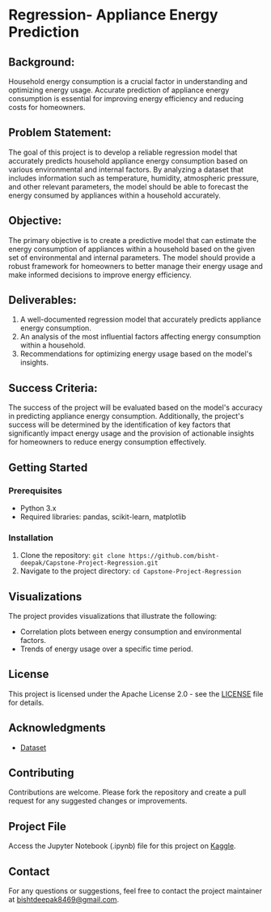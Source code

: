 # Regression- Appliance Energy Prediction

## Background:
Household energy consumption is a crucial factor in understanding and optimizing energy usage. Accurate prediction of appliance energy consumption is essential for improving energy efficiency and reducing costs for homeowners.

## Problem Statement:
The goal of this project is to develop a reliable regression model that accurately predicts household appliance energy consumption based on various environmental and internal factors. By analyzing a dataset that includes information such as temperature, humidity, atmospheric pressure, and other relevant parameters, the model should be able to forecast the energy consumed by appliances within a household accurately.

## Objective:
The primary objective is to create a predictive model that can estimate the energy consumption of appliances within a household based on the given set of environmental and internal parameters. The model should provide a robust framework for homeowners to better manage their energy usage and make informed decisions to improve energy efficiency.

## Deliverables:

1. A well-documented regression model that accurately predicts appliance energy consumption.
2. An analysis of the most influential factors affecting energy consumption within a household.
3. Recommendations for optimizing energy usage based on the model's insights.

## Success Criteria:
The success of the project will be evaluated based on the model's accuracy in predicting appliance energy consumption. Additionally, the project's success will be determined by the identification of key factors that significantly impact energy usage and the provision of actionable insights for homeowners to reduce energy consumption effectively.

## Getting Started
### Prerequisites
- Python 3.x
- Required libraries: pandas, scikit-learn, matplotlib

### Installation
1. Clone the repository: `git clone https://github.com/bisht-deepak/Capstone-Project-Regression.git`
2. Navigate to the project directory: `cd Capstone-Project-Regression`

## Visualizations
The project provides visualizations that illustrate the following:
- Correlation plots between energy consumption and environmental factors.
- Trends of energy usage over a specific time period.

## License
This project is licensed under the Apache License 2.0 - see the [LICENSE](LICENSE) file for details.

## Acknowledgments
- [Dataset](https://www.kaggle.com/datasets/loveall/appliances-energy-prediction)

## Contributing
Contributions are welcome. Please fork the repository and create a pull request for any suggested changes or improvements.

## Project File
Access the Jupyter Notebook (.ipynb) file for this project on [Kaggle](https://www.kaggle.com/code/thethirdchapter/regression-appliance-energy-prediction).

## Contact
For any questions or suggestions, feel free to contact the project maintainer at bishtdeepak8469@gmail.com.
